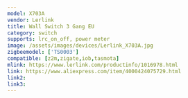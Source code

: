 ```yaml
---
model: X703A
vendor: Lerlink
title: Wall Switch 3 Gang EU
category: switch
supports: lrc_on_off, power meter
image: /assets/images/devices/Lerlink_X703A.jpg
zigbeemodel: ['TS0003']
compatible: [z2m,zigate,iob,tasmota]
mlink: https://www.lerlink.com/productinfo/1016978.html
link: https://www.aliexpress.com/item/4000424075729.html
link2: 
link3: 
---
```


